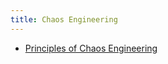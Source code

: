 ```yaml
---
title: Chaos Engineering
---
```


* [Principles of Chaos Engineering](https://principlesofchaos.org/)
